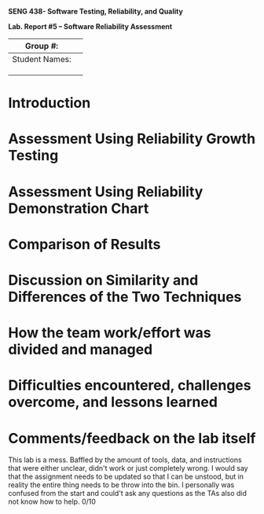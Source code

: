 **SENG 438- Software Testing, Reliability, and Quality**

**Lab. Report \#5 – Software Reliability Assessment**

| Group \#:       |   |
|-----------------|---|
| Student Names:  |   |
|                 |   |
|                 |   |
|                 |   |

# Introduction

# 

# Assessment Using Reliability Growth Testing 

# Assessment Using Reliability Demonstration Chart 

# 

# Comparison of Results

# Discussion on Similarity and Differences of the Two Techniques

# How the team work/effort was divided and managed

# 

# Difficulties encountered, challenges overcome, and lessons learned

# Comments/feedback on the lab itself

This lab is a mess. Baffled by the amount of tools, data, and instructions that were either unclear, didn't work or just completely wrong. I would say that the assignment needs to be updated so that I can be unstood, but in reality the entire thing needs to be throw into the bin. I personally was confused from the start and could't ask any questions as the TAs also did not know how to help. 0/10
